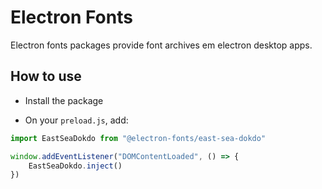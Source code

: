 # Electron Fonts

Electron fonts packages provide font archives em electron desktop apps.

## How to use

* Install the package

* On your `preload.js`, add:

```ts
import EastSeaDokdo from "@electron-fonts/east-sea-dokdo"

window.addEventListener("DOMContentLoaded", () => {
    EastSeaDokdo.inject()
})
```
